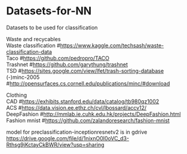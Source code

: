 # Datasets-for-NN
Datasets to be used for classification<br/>

Waste and recycables<br/>
Waste classification #https://www.kaggle.com/techsash/waste-classification-data <br/>
Taco #https://github.com/pedropro/TACO <br/>
Trashnet #https://github.com/garythung/trashnet <br/>
TSD #https://sites.google.com/view/lfet/trash-sorting-database <br/>
(-)minc-2005 #http://opensurfaces.cs.cornell.edu/publications/minc/#download

Clothing <br/>
CAD #https://exhibits.stanford.edu/data/catalog/tb980qz1002 <br/>
ACS #https://data.vision.ee.ethz.ch/cvl/lbossard/accv12/ <br/>
DeepFashion #http://mmlab.ie.cuhk.edu.hk/projects/DeepFashion.html <br/>
Fashion mnist #https://github.com/zalandoresearch/fashion-mnist <br/>


model for preclassification-inceptionresnetv2 is in gdrive https://drive.google.com/file/d/1nixnO0I0oVC_d3-Rthsg9jKctayCkBWR/view?usp=sharing <br/>